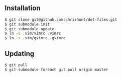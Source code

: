 ## Installation

```bash
$ git clone git@github.com:chrishunt/dot-files.git
$ git submodule init
$ git submodule update
$ ln -s .vim/vimrc .vimrc
$ ln -s .vim/gvimrc .gvimrc
```

## Updating

```bash
$ git pull
$ git submodule foreach git pull origin master
```

